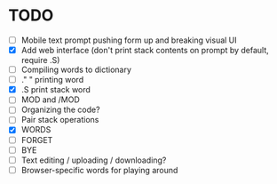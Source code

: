 # TODO

- [ ] Mobile text prompt pushing form up and breaking visual UI
- [X] Add web interface (don't print stack contents on prompt by default, require .S)
- [ ] Compiling words to dictionary
- [ ] ." " printing word
- [X] .S print stack word
- [ ] MOD and /MOD
- [ ] Organizing the code?
- [ ] Pair stack operations
- [x] WORDS
- [ ] FORGET
- [ ] BYE
- [ ] Text editing / uploading / downloading?
- [ ] Browser-specific words for playing around
